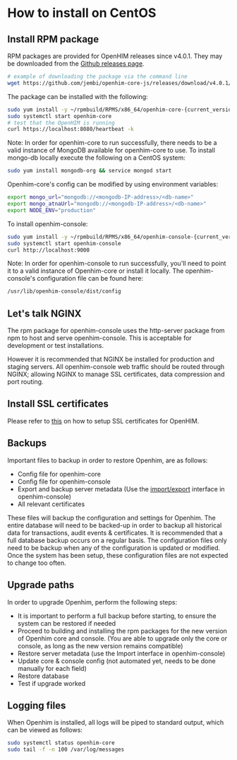 How to install on CentOS
====================================

## Install RPM package

RPM packages are provided for OpenHIM releases since v4.0.1. They may be downloaded from the [Github releases page](https://github.com/jembi/openhim-core-js/releases).

```bash
# example of downloading the package via the command line
wget https://github.com/jembi/openhim-core-js/releases/download/v4.0.1/openhim-core-v4.0.1.x86_64.rpm
```

The package can be installed with the following:

```bash
sudo yum install -y ~/rpmbuild/RPMS/x86_64/openhim-core-{current_version}.x86_64.rpm
sudo systemctl start openhim-core
# test that the OpenHIM is running
curl https://localhost:8080/heartbeat -k
```

Note: In order for openhim-core to run successfully, there needs to be a valid instance of MongoDB available for openhim-core to use. To install mongo-db locally execute the following on a CentOS system:

```bash
sudo yum install mongodb-org && service mongod start
```

Openhim-core's config can be modified by using environment variables:

```bash
export mongo_url="mongodb://<mongodb-IP-address>/<db-name>"
export mongo_atnaUrl="mongodb://<mongodb-IP-address>/<db-name>"
export NODE_ENV="production"
```

To install openhim-console:

```bash
sudo yum install -y ~/rpmbuild/RPMS/x86_64/openhim-console-{current_version}.x86_64.rpm
sudo systemctl start openhim-console
curl http://localhost:9000
```

Note: In order for openhim-console to run successfully, you'll need to point it to a valid instance of Openhim-core or install it locally. The openhim-console's configuration file can be found here:

```bash
/usr/lib/openhim-console/dist/config
```

## Let's talk NGINX

The rpm package for openhim-console uses the http-server package from npm to host and serve openhim-console. This is acceptable for development or test installations.

However it is recommended that NGINX be installed for production and staging servers. All openhim-console web traffic should be routed through NGINX; allowing NGINX to manage SSL certificates, data compression and port routing.

## Install SSL certificates

Please refer to [this](http://openhim.readthedocs.io/en/latest/how-to/how-to-setup-ssl-certs.html) on how to setup SSL certificates for OpenHIM.

## Backups

Important files to backup in order to restore Openhim, are as follows:

* Config file for openhim-core
* Config file for openhim-console
* Export and backup server metadata (Use the [import/export](http://openhim.readthedocs.io/en/latest/how-to/how-to-import-export.html) interface in openhim-console)
* All relevant certificates

These files will backup the configuration and settings for Openhim. The entire database will need to be backed-up in order to backup all historical data for transactions, audit events & certificates. It is recommended that a full database backup occurs on a regular basis. The configuration files only need to be backup when any of the configuration is updated or modified. Once the system has been setup, these configuration files are not expected to change too often.

## Upgrade paths

In order to upgrade Openhim, perform the following steps:

* It is important to perform a full backup before starting, to ensure the system can be restored if needed
* Proceed to building and installing the rpm packages for the new version of Openhim core and console. (You are able to upgrade only the core or console, as long as the new version remains compatible)
* Restore server metadata (use the Import interface in openhim-console)
* Update core & console config (not automated yet, needs to be done manually for each field)
* Restore database
* Test if upgrade worked

## Logging files

When Openhim is installed, all logs will be piped to standard output, which can be viewed as follows:

```bash
sudo systemctl status openhim-core
sudo tail -f -n 100 /var/log/messages
```
